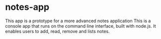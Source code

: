# notes-app

This app is a prototype for a more advanced notes application
This is a console app that runs on the command line interface, built with node.js.
It enables users to add, read, remove and lists notes.
